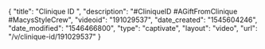 {
    "title": "Clinique ID ",
    "description": "#CliniqueID #AGiftFromClinique #MacysStyleCrew",
    "videoid": "191029537",
    "date_created": "1545604246",
    "date_modified": "1546466800",
    "type": "captivate",
    "layout": "video",
    "url": "\/v\/clinique-id\/191029537"
}